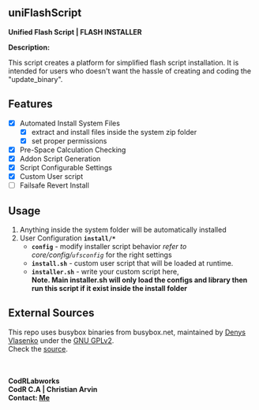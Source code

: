 ## uniFlashScript
**Unified Flash Script | FLASH INSTALLER**

**Description:**

This script creates a platform for simplified
flash script installation. It is intended for
users who doesn't want the hassle of creating
and coding the "update_binary".


## Features
- [x] Automated Install System Files
	* [x] extract and install files inside the system zip folder
	* [x] set proper permissions
- [x] Pre-Space Calculation Checking
- [x] Addon Script Generation
- [x] Script Configurable Settings
- [x] Custom User script
- [ ] Failsafe Revert Install

## Usage

 1. Anything inside the system folder will be automatically installed
 2. User Configuration **`install/*`**
	* **`config`**       - modify installer script behavior *refer to core/config/`ufsconfig`* for the right settings
	* **`install.sh`**   - custom user script that will be loaded at runtime.
	* **`installer.sh`** - write your custom script here, <br />
	**Note. Main installer.sh will only load the configs and library then run this script if it exist inside the install folder**

## External Sources
This repo uses busybox binaries from busybox.net, maintained by [Denys Vlasenko](mailto:vda.linux@googlemail.com) under the [GNU GPLv2](https://busybox.net/license.html).<br> 
Check the [source](https://git.busybox.net/busybox).


<br /> <br />
**CodRLabworks** <br />
**CodR C.A | Christian Arvin** <br/>
**Contact: [Me](mailto:naitsirhc.uriel@gmail.com)**<br />
